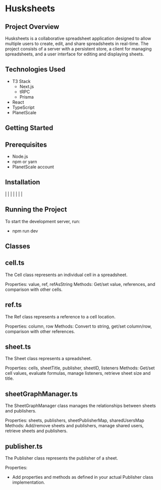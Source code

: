 # Husksheets

## Project Overview
Husksheets is a collaborative spreadsheet application designed to allow multiple users to create, edit, and share spreadsheets in real-time. The project consists of a server with a persistent store, a client for managing spreadsheets, and a user interface for editing and displaying sheets.

## Technologies Used
- T3 Stack
  - Next.js
  - tRPC
  - Prisma
- React
- TypeScript
- PlanetScale

## Getting Started 

## Prerequisites
- Node.js
- npm or yarn
- PlanetScale account

## Installation 
|
|
|
|
|
|
|


## Running the Project
To start the development server, run:
- npm run dev


## Classes

## cell.ts
The Cell class represents an individual cell in a spreadsheet.

Properties: value, ref, refAsString
Methods: Get/set value, references, and comparison with other cells.

## ref.ts
The Ref class represents a reference to a cell location.

Properties: column, row
Methods: Convert to string, get/set column/row, comparison with other references.

## sheet.ts
The Sheet class represents a spreadsheet.

Properties: cells, sheetTitle, publisher, sheetID, listeners
Methods: Get/set cell values, evaluate formulas, manage listeners, retrieve sheet size and title.

## sheetGraphManager.ts
The SheetGraphManager class manages the relationships between sheets and publishers.

Properties: sheets, publishers, sheetPublisherMap, sharedUsersMap
Methods: Add/remove sheets and publishers, manage shared users, retrieve sheets and publishers.

## publisher.ts
The Publisher class represents the publisher of a sheet.

Properties:
- Add properties and methods as defined in your actual Publisher class implementation.





